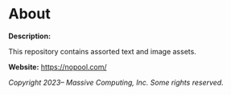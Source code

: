 # About

**Description:**

This repository contains assorted text and image assets.

**Website:** https://nopool.com/

_Copyright 2023– Massive Computing, Inc. Some rights reserved._
